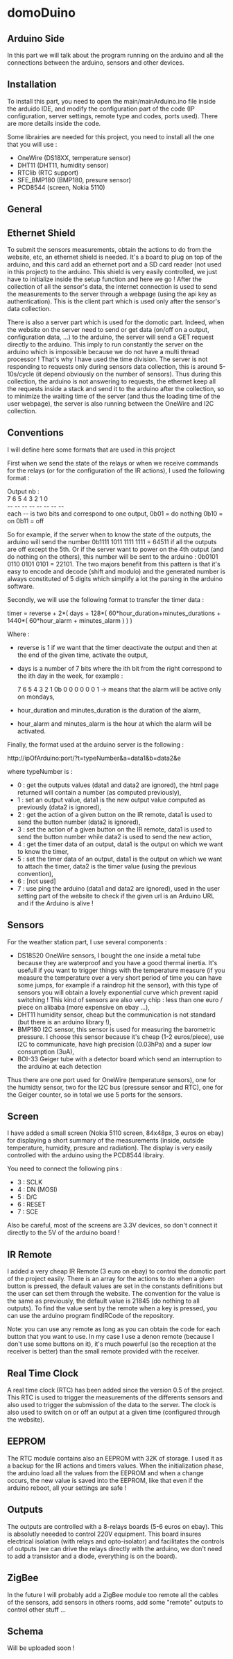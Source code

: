 domoDuino
===============

Arduino Side
-------------

In this part we will talk about the program running on the arduino and all the connections between the arduino, sensors and other devices.

Installation
--------------

To install this part, you need to open the main/mainArduino.ino file inside the arduido IDE, and modify the configuration part of the code (IP configuration, server settings, remote type and codes, ports used). There are more details inside the code.

Some librairies are needed for this project, you need to install all the one that you will use :

- OneWire (DS18XX, temperature sensor)
- DHT11 (DHT11, humidity sensor)
- RTClib (RTC support)
- SFE_BMP180 (BMP180, presure sensor)
- PCD8544 (screen, Nokia 5110)

General
--------------

Ethernet Shield
--------------

To submit the sensors measurements, obtain the actions to do from the website, etc, an ethernet shield is needed. It's a board to plug on top of the arduino, and this card add an ethernet port and a SD card reader (not used in this project) to the arduino. This shield is very easily controlled, we just have to initialize inside the setup function and here we go ! After the collection of all the sensor's data, the internet connection is used to send the measurements to the server through a webpage (using the api key as authentication). This is the client part which is used only after the sensor's data collection. 

There is also a server part which is used for the domotic part. Indeed, when the website on the server need to send or get data (on/off on a output, configuration data, ...) to the arduino, the server will send a GET request directly to the arduino. This imply to run constantly the server on the arduino which is impossible because we do not have a multi thread processor ! That's why I have used the time division. The server is not responding to requests only during sensors data collection, this is around 5-10s/cycle (it depend obviously on the number of sensors). Thus during this collection, the arduino is not answering to requests, the ethernet keep all the requests inside a stack and send it to the arduino after the collection, so to minimize the waiting time of the server (and thus the loading time of the user webpage), the server is also running between the OneWire and I2C collection.

Conventions
------------

I will define here some formats that are used in this project

First when we send the state of the relays or when we receive commands for the relays (or for the configuration of the IR actions), I used the following format :

Output nb : <br>
7  6  5  4  3  2  1  0<br>
-- -- -- -- -- -- -- --<br>
each -- is two bits and correspond to one output,
0b01 = do nothing
0b10 = on
0b11 = off

So for example, if the server when to know the state of the outputs, the arduino will send the number 0b1111 1011 1111 1111 = 64511 if all the outputs are off except the 5th. Or if the server want to power on the 4th output (and do nothing on the others), this number will be sent to the arduino : 0b0101 0110 0101 0101 = 22101. The two majors benefit from this pattern is that it's easy to encode and decode (shift and modulo) and the generated number is always constituted of 5 digits which simplify a lot the parsing in the arduino software.

Secondly, we will use the following format to transfer the timer data :

timer = reverse + 2\*( days + 128\*( 60\*hour_duration+minutes_durations + 1440\*( 60\*hour_alarm + minutes_alarm ) ) ) 

Where :

- reverse is 1 if we want that the timer deactivate the output and then at the end of the given time, activate the output,
- days is a number of 7 bits where the ith bit from the right correspond to the ith day in the week, for example :

   7 6 5 4 3 2 1
0b 0 0 0 0 0 0 1 -> means that the alarm will be active only on mondays,

- hour_duration and minutes_duration is the duration of the alarm,
- hour_alarm and minutes_alarm is the hour at which the alarm will be activated.

Finally, the format used at the arduino server is the following :

http://ipOfArduino:port/?t=typeNumber&a=data1&b=data2&e

where typeNumber is : 

- 0 : get the outputs values (data1 and data2 are ignored), the html page returned will contain a number (as computed previously),
- 1 : set an output value, data1 is the new output value computed as previously (data2 is ignored),
- 2 : get the action of a given button on the IR remote, data1 is used to send the button number (data2 is ignored),
- 3 : set the action of a given button on the IR remote, data1 is used to send the button number while data2 is used to send the new action,
- 4 : get the timer data of an output, data1 is the output on which we want to know the timer,
- 5 : set the timer data of an output, data1 is the output on which we want to attach the timer, data2 is the timer value (using the previous convention),
- 6 : [not used]
- 7 : use ping the arduino (data1 and data2 are ignored), used in the user setting part of the website to check if the given url is an Arduino URL and if the Arduino is alive !


Sensors
-------------

For the weather station part, I use several components :

- DS18S20 OneWire sensors, I bought the one inside a metal tube because they are waterproof and you have a good thermal inertia. It's usefull if you want to trigger things with the temperature measure (if you measure the temperature over a very short period of time you can have some jumps, for example if a raindrop hit the sensor), with this type of sensors you will obtain a lovely exponential curve which prevent rapid switching ! This kind of sensors are also very chip : less than one euro / piece on alibaba (more expensive on ebay ...),
- DHT11 humidity sensor, cheap but the communication is not standard (but there is an arduino library !),
- BMP180 I2C sensor, this sensor is used for measuring the barometric pressure. I choose this sensor because it's cheap (1-2 euros/piece), use I2C to communicate, have high precision (0.03hPa) and a super low consumption (3uA),
- BOI-33 Geiger tube with a detector board which send an interruption to the arduino at each detection

Thus there are one port used for OneWire (temperature sensors), one for the humidty sensor, two for the I2C bus (pressure sensor and RTC), one for the Geiger counter, so in total we use 5 ports for the sensors.

Screen
------------

I have added a small screen (Nokia 5110 screen, 84x48px, 3 euros on ebay) for displaying a short summary of the measurements (inside, outside temperature, humidity, presure and radiation). The display is very easily controlled with the arduino using the PCD8544 librairy.

You need to connect the following pins :

- 3 : SCLK
- 4 : DN (MOSI)
- 5 : D/C
- 6 : RESET
- 7 : SCE

Also be careful, most of the screens are 3.3V devices, so don't connect it directly to the 5V of the arduino board !

IR Remote
------------

I added a very cheap IR Remote (3 euro on ebay) to control the domotic part of the project easily. There is an array for the actions to do when a given button is pressed, the default values are set in the constants definitions but the user can set them through the website. The convention for the value is the same as previously, the default value is 21845 (do nothing to all outputs). To find the value sent by the remote when a key is pressed, you can use the arduino program findIRCode of the repository.

Note: you can use any remote as long as you can obtain the code for each button that you want to use. In my case I use a denon remote (because I don't use some buttons on it), it's much powerful (so the reception at the receiver is better) than the small remote provided with the receiver.

Real Time Clock
------------

A real time clock (RTC) has been added since the version 0.5 of the project. This RTC is used to trigger the measurements of the differents sensors and also used to trigger the submission of the data to the server. The clock is also used to switch on or off an output at a given time (configured through the website).

EEPROM
-------------

The RTC module contains also an EEPROM with 32K of storage. I used it as a backup for the IR actions and timers values. When the initialization phase, the arduino load all the values from the EEPROM and when a change occurs, the new value is saved into the EEPROM, like that even if the arduino reboot, all your settings are safe !

Outputs
----------

The outputs are controlled with a 8-relays boards (5-6 euros on ebay). This is absolutly neeeded to control 220V equipment. This board insures electrical isolation (with relays and opto-isolator) and facilitates the controls of outputs (we can drive the relays directly with the arduino, we don't need to add a transistor and a diode, everything is on the board).

ZigBee
---------

In the future I will probably add a ZigBee module too remote all the cables of the sensors, add sensors in others rooms, add some "remote" outputs to control other stuff ...

Schema
-----------

Will be uploaded soon !
